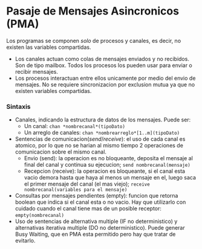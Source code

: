 # Pasaje de Mensajes Asincronicos (PMA)

Los programas se componen *solo* de procesos y canales, es decir, no existen las variables compartidas.
 - Los canales actuan como colas de mensajes enviados y no recibidos. Son de tipo mailbox. Todos los procesos los pueden usar para enviar o recibir mensajes.
 - Los procesos interactuan entre ellos unicamente por medio del envio de mensajes.
No se requiere sincronizacion por exclusion mutua ya que no existen variables compartidas.

### Sintaxis
- Canales, indicando la estructura de datos de los mensajes. Puede ser:
    - Un canal: `chan *nombrecanal*(tipoDato)`
    - Un arreglo de canales: `chan *nombrearreglo*[1..m](tipoDato)`
- Sentencias de comunicacion(*send*/*receive*): el uso de cada canal es atomico, por lo que no se harian al mismo tiempo 2 operaciones de comunicacion sobre el mismo canal.
     - Envio (send): la operacion es no bloqueante, deposita el mensaje al final del canal y continua su ejecucion; `send nombrecanal(mensaje)`
     - Recepcion (receive): la operacion es bloqueante, si el canal esta vacio demora hasta que haya al menos un mensaje en el, luego saca el primer mensaje del canal (el mas viejo); `receive nombrecanal(variables para el mensaje)`
- Consultas por mensajes pendientes (empty): funcion que retorna boolean que indica si el canal esta o no vacio. Hay que utilizarlo con cuidado cuando el canal tiene mas de un posible receptor: `empty(nombrecanal)`
- Uso de sentencias de alternativa multiple (IF no deterministico) y alternativas iterativa multiple (DO no deterministico). Puede generar Busy Waiting, que en PMA esta permitido pero hay que tratar de evitarlo.